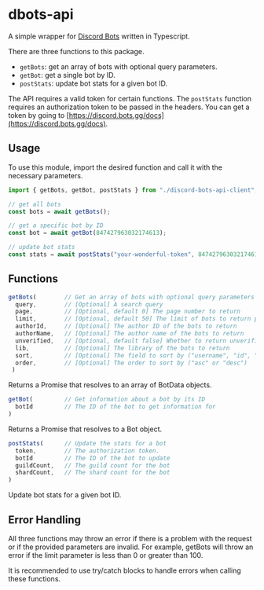 # dbots-api

A simple wrapper for [Discord Bots](https://discord.bots.gg/) written in Typescript.

There are three functions to this package. 

 - `getBots`: get an array of bots with optional query parameters.
 - `getBot`: get a single bot by ID.
 - `postStats`: update bot stats for a given bot ID.

The API requires a valid token for certain functions. The `postStats` function requires an authorization token to be passed in the headers. You can get a token by going to [https://discord.bots.gg/docs](https://discord.bots.gg/docs).

## Usage

To use this module, import the desired function and call it with the necessary parameters.

```typescript
import { getBots, getBot, postStats } from "./discord-bots-api-client";

// get all bots
const bots = await getBots();

// get a specific bot by ID
const bot = await getBot(847427963032174613);

// update bot stats
const stats = await postStats("your-wonderful-token", 847427963032174613, 100, 1);
```

## Functions

```typescript
getBots(        // Get an array of bots with optional query parameters
  query,        // [Optional] A search query
  page,         // [Optional, default 0] The page number to return
  limit,        // [Optional, default 50] The limit of bots to return per page
  authorId,     // [Optional] The author ID of the bots to return
  authorName,   // [Optional] The author name of the bots to return
  unverified,   // [Optional, default false] Whether to return unverified bots
  lib,          // [Optional] The library of the bots to return
  sort,         // [Optional] The field to sort by ("username", "id", "guildcount", "library", "author")
  order,        // [Optional] The order to sort by ("asc" or "desc")
 )
```
Returns a Promise that resolves to an array of BotData objects.

```typescript
getBot(         // Get information about a bot by its ID
  botId         // The ID of the bot to get information for
)
```
Returns a Promise that resolves to a Bot object.

```typescript
postStats(      // Update the stats for a bot
  token,        // The authorization token.
  botId         // The ID of the bot to update
  guildCount,   // The guild count for the bot
  shardCount,   // The shard count for the bot
)
```
Update bot stats for a given bot ID.

## Error Handling

All three functions may throw an error if there is a problem with the request or if the provided parameters are invalid. For example, getBots will throw an error if the limit parameter is less than 0 or greater than 100.

It is recommended to use try/catch blocks to handle errors when calling these functions.
